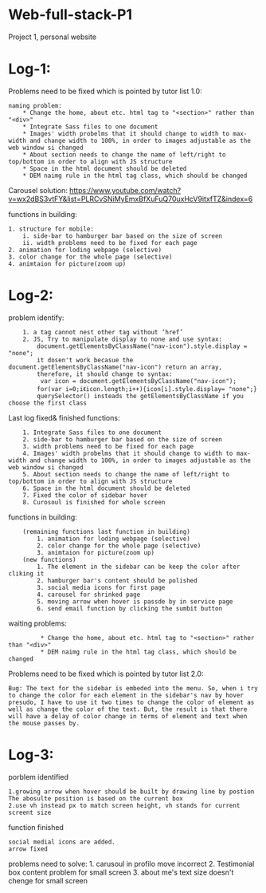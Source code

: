 # Web-full-stack-P1
Project 1, personal website

<h1>Log-1:</h1>
Problems need to be fixed which is pointed by tutor list 1.0:

    naming problem: 
        * Change the home, about etc. html tag to "<section>" rather than "<div>"
        * Integrate Sass files to one document
        * Images' width probelms that it should change to width to max-width and change width to 100%, in order to images adjustable as the web window si changed
        * About section needs to change the name of left/right to top/bottom in order to align with JS structure
        * Space in the html document should be deleted
        * DEM naimg rule in the html tag class, which should be changed

Carousel solution:
https://www.youtube.com/watch?v=wx2dBS3vtFY&list=PLRCvSNiMyEmxBfXuFuQ70uxHcV9itxfTZ&index=6

functions in building:

    1. structure for mobile:
        i. side-bar to hamburger bar based on the size of screen
        ii. width problems need to be fixed for each page
    2. animation for loding webpage (selective)
    3. color change for the whole page (selective)
    4. animtaion for picture(zoom up)

<h1>Log-2:</h1>
problem identify: 

        1. a tag cannot nest other tag without ‘href’
        2. JS, Try to manipulate display to none and use syntax:
            document.getElementsByClassName("nav-icon").style.display = "none";
            it dosen't work becasue the document.getElementsByClassName("nav-icon") return an array,
            therefore, it should change to syntax:
             var icon = document.getElementsByClassName("nav-icon");
            for(var i=0;i《icon.length;i++){icon[i].style.display= "none";}
            querySelector() insteads the getElementsByClassName if you choose the first class

Last log fixed& finished functions:

        1. Integrate Sass files to one document
        2. side-bar to hamburger bar based on the size of screen
        3. width problems need to be fixed for each page
        4. Images' width probelms that it should change to width to max-width and change width to 100%, in order to images adjustable as the web window si changed
        5. About section needs to change the name of left/right to top/bottom in order to align with JS structure
        6. Space in the html document should be deleted
        7. Fixed the color of sidebar hover
        8. Curosoul is finished for whole screen

functions in building:

        (remaining functions last function in building)
            1. animation for loding webpage (selective)
            2. color change for the whole page (selective)
            3. animtaion for picture(zoom up)
        (new functions)
            1. The element in the sidebar can be keep the color after cliking it
            2. hamburger bar's content should be polished 
            3. social media icons for first page
            4. carousel for shrinked page
            5. moving arrow when hover is passde by in service page
            6. send email function by clicking the sumbit button

waiting problems:

             * Change the home, about etc. html tag to "<section>" rather than "<div>"
             * DEM naimg rule in the html tag class, which should be changed

Problems need to be fixed which is pointed by tutor list 2.0:

    Bug: The text for the sidebar is embeded into the menu. So, when i try to change the color for each element in the sidebar's nav by hover presudo, I have to use it two times to change the color of element as well as change the color of the text. But, the result is that there will have a delay of color change in terms of element and text when the mouse passes by.

<h1>Log-3:</h1>

porblem identified

    1.growing arrow when hover should be built by drawing line by postion
    The abosulte position is based on the current box
    2.use vh instead px to match screen height, vh stands for current screent size


function finished

    social medial icons are added.
    arrow fixed

problems need to solve:
    1. carusoul in profilo move incorrect
    2. Testimonial box content problem for small screen
    3. about me's text size doesn't chenge for small screen 